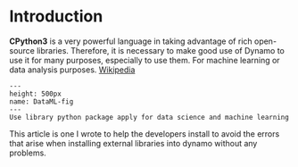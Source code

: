# Introduction

**CPython3** is a very powerful language in taking advantage of rich open-source libraries. Therefore, it is necessary to make good use of Dynamo to use it for many purposes, especially to use them. For machine learning or data analysis purposes. [Wikipedia](https://www.google.com/url?sa=t&rct=j&q=&esrc=s&source=web&cd=&ved=2ahUKEwjU-5WFrfnzAhUSG6YKHU0CAdEQmhN6BAg9EAI&url=https%3A%2F%2Fen.wikipedia.org%2Fwiki%2FNumPy&usg=AOvVaw3dakKRl4OLwnaycci8C1rm)

```{figure} ../images/ML/DataML.png
---
height: 500px
name: DataML-fig
---
Use library python package apply for data science and machine learning
```

This article is one I wrote to help the developers install to avoid the errors that arise when installing external libraries into dynamo without any problems.
